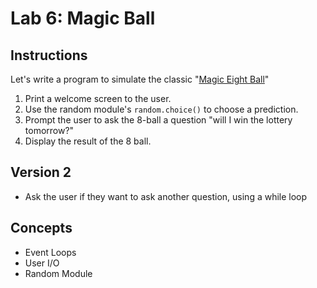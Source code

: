 # Lab 6: Magic Ball


## Instructions

Let's write a program to simulate the classic "[Magic Eight Ball](https://en.wikipedia.org/wiki/Magic_8-Ball)"

1. Print a welcome screen to the user.
2. Use the random module's `random.choice()` to choose a prediction.
3. Prompt the user to ask the 8-ball a question "will I win the lottery tomorrow?"
5. Display the result of the 8 ball.


## Version 2

- Ask the user if they want to ask another question, using a while loop


## Concepts

- Event Loops
- User I/O
- Random Module
